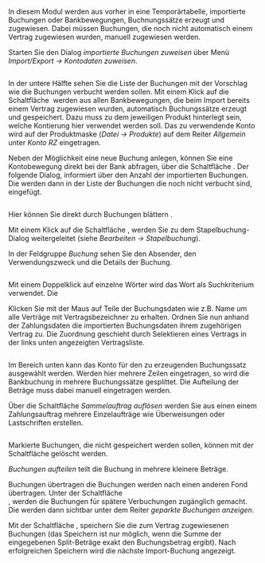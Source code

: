 <!DOCTYPE html>
<html>
<head>
<meta charset="utf-8">
<meta name="viewport" content="width=device-width, initial-scale=1.0">
<title>400_Kontodaten_zuweisen.md</title>
<link rel="stylesheet" href="https://stackedit.io/res-min/themes/base.css" />
<script type="text/javascript" src="https://cdn.mathjax.org/mathjax/latest/MathJax.js?config=TeX-AMS_HTML"></script>
</head>
<body><div class="container"><p>In diesem Modul werden aus vorher in eine Temporärtabelle, importierte Buchungen oder Bankbewegungen, Buchnungssätze erzeugt und zugewiesen. Dabei müssen Buchungen, die noch nicht automatisch einem Vertrag zugewiesen wurden, manuell zugewiesen werden.</p>

<p>Starten Sie den Dialog <em>importierte Buchungen zuweisen</em> über Menü <em>Import/Export → Kontodaten zuweisen</em>.</p>

<p><img src="http://xpecto.github.io/docs/img/img_1442306438835.png" alt="" title=""></p>

<p>In der untere Hälfte sehen Sie die Liste der Buchungen mit der Vorschlag wie die Buchungen verbucht werden sollen. Mit einem Klick auf die Schaltfläche <img src="http://xpecto.github.io/docs/img/img_1442307719407.png" alt="" title=""> werden aus allen Bankbewegungen, die beim Import bereits einem Vertrag zugewiesen wurden, automatisch Buchungssätze erzeugt und gespeichert. Dazu muss zu dem jeweiligen Produkt hinterlegt sein, welche Kontierung hier verwendet werden soll. Das zu verwendende Konto wird auf der Produktmaske (<em>Datei → Produkte</em>) auf dem Reiter <em>Allgemein</em> unter <em>Konto RZ</em> eingetragen. </p>

<p>Neben der Möglichkeit eine neue Buchung anlegen, können Sie eine Kontobewegung direkt bei der Bank abfragen, über die Schaltfläche <img src="http://xpecto.github.io/docs/img/img_1442404114905.png" alt="" title="">.  Der folgende Dialog, informiert über den Anzahl der importierten Buchungen. Die werden dann in der Liste der Buchungen die noch nicht verbucht sind, eingefügt. </p>

<p><img src="http://xpecto.github.io/docs/img/img_1442408739054.png" alt="" title=""></p>

<p>Hier können Sie direkt durch Buchungen blättern <img src="http://xpecto.github.io/docs/img/img_1442309271825.png" alt="" title="">.</p>

<p>Mit einem Klick auf die Schaltfläche <img src="http://xpecto.github.io/docs/img/img_1442404617262.png" alt="" title="">, werden Sie zu dem Stapelbuchung-Dialog weitergeleitet (siehe <em>Bearbeiten → Stapelbuchung</em>). </p>

<p>In der Feldgruppe <em>Buchung</em> sehen Sie den Absender, den Verwendungszweck und die Details der Buchung.</p>

<p><img src="http://xpecto.github.io/docs/img/img_1442410642193.png" alt="" title=""></p>

<p>Mit einem Doppelklick auf einzelne Wörter wird das Wort als Suchkriterium verwendet. Die </p>

<p>Klicken Sie mit der Maus auf Teile der Buchungsdaten wie z.B. Name um alle Verträge mit Vertragsbezeichner zu erhalten. Ordnen Sie nun anhand der Zahlungsdaten die importierten Buchungsdaten ihrem zugehörigen Vertrag zu. Die Zuordnung geschieht durch Selektieren eines Vertrags in der links unten angezeigten Vertragsliste.</p>

<p><img src="http://xpecto.github.io/docs/img/img_1442410773367.png" alt="" title=""></p>

<p>Im Bereich unten kann das Konto für den zu erzeugenden Buchungssatz ausgewählt werden. Werden hier mehrere Zeilen eingetragen, so wird die Bankbuchung in mehrere Buchungssätze gesplittet. Die Aufteilung der Beträge muss dabei manuell eingetragen werden.</p>

<p>Über die Schaltfläche <em>Sammelauftrag auflösen</em> werden Sie aus einen einem Zahlungsauftrag mehrere Einzelaufträge wie Überweisungen oder Lastschriften erstellen. </p>

<p><img src="http://xpecto.github.io/docs/img/img_1442411007721.png" alt="" title=""></p>

<p>Markierte Buchungen, die nicht gespeichert werden sollen, können mit der Schaltfläche<img src="http://xpecto.github.io/docs/img/img_1442237227264.png" alt="" title=""> gelöscht werden.</p>

<p><em>Buchungen aufteilen</em> teilt die Buchung in mehrere kleinere Beträge.</p>

<p>Buchungen übertragen die Buchungen werden nach einen anderen Fond übertragen. Unter der Schaltfläche  <br>
<img src="http://xpecto.github.io/docs/img/img_1442406481698.png" alt="" title="">, werden die Buchungen für spätere Verbuchungen zugänglich gemacht. Die werden dann sichtbar unter dem Reiter <em>geparkte Buchungen anzeigen.</em></p>

<p>Mit der Schaltfläche <img src="http://xpecto.github.io/docs/img/img_1442236615351.png" alt="" title="">, speichern Sie die zum Vertrag zugewiesenen Buchungen (das Speichern ist nur möglich, wenn die Summe der eingegebenen Split-Beträge exakt den Buchungsbetrag ergibt). Nach erfolgreichen Speichern wird die nächste Import-Buchung angezeigt.</p></div></body>
</html>